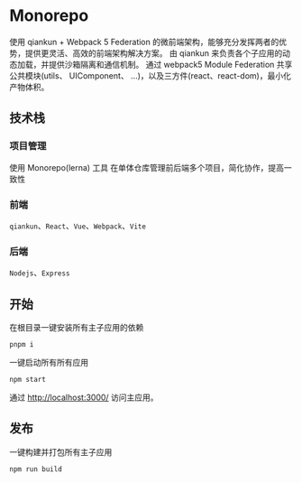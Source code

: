 # Monorepo
使用 qiankun + Webpack 5 Federation 的微前端架构，能够充分发挥两者的优势，提供更灵活、高效的前端架构解决方案。
由 qiankun 来负责各个子应用的动态加载，并提供沙箱隔离和通信机制。
通过 webpack5 Module Federation 共享公共模块(utils、 UIComponent、 ...)，以及三方件(react、react-dom)，最小化产物体积。

## 技术栈

### 项目管理
使用 Monorepo(lerna) 工具 在单体仓库管理前后端多个项目，简化协作，提高一致性

### 前端 
`qiankun`、`React`、`Vue`、`Webpack`、`Vite`

### 后端
`Nodejs`、`Express`

## 开始
在根目录一键安装所有主子应用的依赖
```
pnpm i
```

一键启动所有所有应用
```
npm start
```

通过 [http://localhost:3000/](http://localhost:3000/) 访问主应用。

## 发布
一键构建并打包所有主子应用
```
npm run build
```